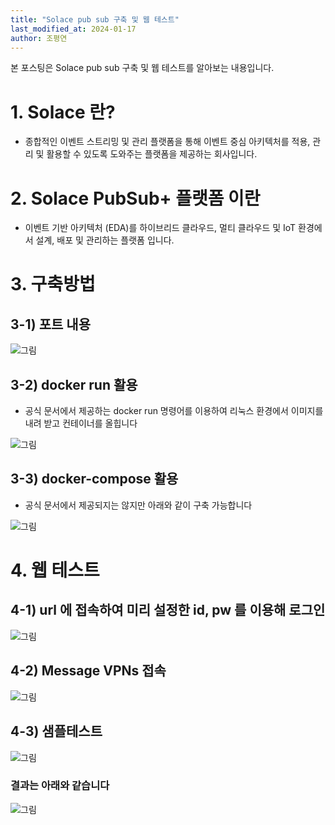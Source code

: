 ```yaml
---
title: "Solace pub sub 구축 및 웹 테스트"
last_modified_at: 2024-01-17
author: 조평연
---
```


본 포스팅은 Solace pub sub 구축 및 웹 테스트를 알아보는 내용입니다.

# 1. Solace 란?
- 종합적인 이벤트 스트리밍 및 관리 플랫폼을 통해 이벤트 중심 아키텍처를 적용, 관리 및 활용할 수 있도록 도와주는 플랫폼을 제공하는 회사입니다.

# 2. Solace PubSub+ 플랫폼 이란
- 이벤트 기반 아키텍처 (EDA)를 하이브리드 클라우드, 멀티 클라우드 및 IoT 환경에서 설계, 배포 및 관리하는 플랫폼 입니다.

# 3. 구축방법
## 3-1) 포트 내용
![그림](https://img1.daumcdn.net/thumb/R1280x0/?scode=mtistory2&fname=https%3A%2F%2Fblog.kakaocdn.net%2Fdn%2FqvKTF%2FbtsDrgkG1bz%2FuTGES1iVNKGJlX97Z4lW9k%2Fimg.png)
<br>

## 3-2) docker run 활용
- 공식 문서에서 제공하는 docker run 명령어를 이용하여 리눅스 환경에서 이미지를 내려 받고 컨테이너를 올힙니다

![그림](https://img1.daumcdn.net/thumb/R1280x0/?scode=mtistory2&fname=https%3A%2F%2Fblog.kakaocdn.net%2Fdn%2FbGgNBE%2FbtsDxgDWGpM%2FRJkVJSaAkrB9Bjfku45bB0%2Fimg.png)
<br>

## 3-3) docker-compose 활용
- 공식 문서에서 제공되지는 않지만 아래와 같이 구축 가능합니다

![그림](https://img1.daumcdn.net/thumb/R1280x0/?scode=mtistory2&fname=https%3A%2F%2Fblog.kakaocdn.net%2Fdn%2Fxc9xH%2FbtsDuRR0Yew%2FMhlGqigu4LPO5KO8O4Nqlk%2Fimg.png)
<br>

# 4. 웹 테스트
## 4-1) url 에 접속하여 미리 설정한 id, pw 를 이용해 로그인

![그림](https://img1.daumcdn.net/thumb/R1280x0/?scode=mtistory2&fname=https%3A%2F%2Fblog.kakaocdn.net%2Fdn%2Fctf94N%2FbtsDs2sFQEN%2FlfUe9RxQXNwYp0nUFzJ3y1%2Fimg.png)
<br>

## 4-2) Message VPNs 접속

![그림](https://img1.daumcdn.net/thumb/R1280x0/?scode=mtistory2&fname=https%3A%2F%2Fblog.kakaocdn.net%2Fdn%2FpBjju%2FbtsDrju0yJD%2FsQDwjSc5J02lZS34qKn6IK%2Fimg.png)
<br>

## 4-3) 샘플테스트

![그림](https://img1.daumcdn.net/thumb/R1280x0/?scode=mtistory2&fname=https%3A%2F%2Fblog.kakaocdn.net%2Fdn%2FbBDb2x%2FbtsDyQR3Acd%2FR0GAeXT0KzXiGEk76eLS8K%2Fimg.png)
<br>

### 결과는 아래와 같습니다
![그림](https://img1.daumcdn.net/thumb/R1280x0/?scode=mtistory2&fname=https%3A%2F%2Fblog.kakaocdn.net%2Fdn%2FWIIOf%2FbtsDxTVMPan%2Fz69OJRahc4TkRBPhn8SnE1%2Fimg.png)
<br>